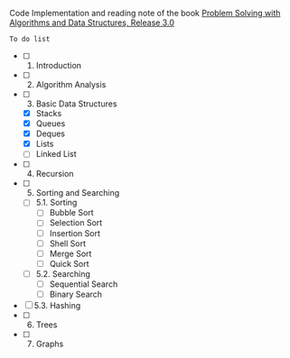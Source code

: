 Code Implementation and reading note of the book [Problem Solving with Algorithms and Data Structures, Release 3.0](http://interactivepython.org/runestone/static/pythonds/index.html)

`To do list`

 - [ ] 1. Introduction
 - [ ] 2. Algorithm Analysis
 - [ ] 3. Basic Data Structures
     - [x] Stacks
     - [x] Queues
     - [x] Deques
     - [x] Lists
     - [ ] Linked List
 - [ ] 4. Recursion
 - [ ] 5. Sorting and Searching
    - [ ] 5.1. Sorting
       - [ ] Bubble Sort
       - [ ] Selection Sort
       - [ ] Insertion Sort
       - [ ] Shell Sort
       - [ ] Merge Sort
       - [ ] Quick Sort
    - [ ] 5.2. Searching
       - [ ] Sequential Search
       - [ ] Binary Search
- [ ] 5.3. Hashing
 - [ ] 6. Trees
 - [ ] 7. Graphs